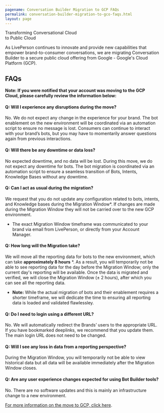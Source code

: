 ```yaml
---
pagename: Conversation Builder Migration to GCP FAQs
permalink: conversation-builder-migration-to-gco-faqs.html
layout: page
---
```


<div class="card-container">
  <div id="success-stories" class="welcome-card lp-default">
      <p class="success-stories-header">Transforming Conversational Cloud <br> to Public Cloud</p>
  </div>
</div>
  
As LivePerson continues to innovate and provide new capabilities that empower brand-to-consumer conversations, we are migrating Conversation Builder to a secure public cloud offering from Google -  Google's Cloud Platform (GCP).

## FAQs
**Note: If you were notified that your account was moving to the GCP Cloud, please carefully review the information below:**

#### Q: Will I experience any disruptions during the move?
No. We do not expect any change in the experience for your brand. The bot enablement on the new environment will be coordinated via an automation script to ensure no message is lost. Consumers can continue to interact with your brand’s bots, but you may have to momentarily answer questions again from previous interactions.

#### Q: Will there be any downtime or data loss?
No expected downtime, and no data will be lost. During this move, we do not expect any downtime for bots. The bot migration is coordinated via an automation script to ensure a seamless transition of Bots, Intents, Knowledge Bases without any downtime.

#### Q: Can I act as usual during the migration?
We request that you do not update any configuration related to bots, intents, and Knowledge bases during the Migration Window*. If changes are made during the Migration Window they will not be carried over to the new GCP environment. 
* The exact Migration Window timeframe was communicated to your brand via email from LivePerson, or directly from your Account Manager. 

#### Q: How long will the Migration take?
We will move all the reporting data for bots to the new environment, which can take **approximately 8 hours** *.  As a result, you will temporarily not be able to see reporting data for the day before the Migration Window; only the current day's reporting will be available.  Once the data is migrated and verified, we will close the Migration Window (± 2 hours), after which you can see all the reporting data.

* **Note:** While the actual migration of bots and their enablement requires a shorter timeframe, we will dedicate the time to ensuring all reporting data is loaded and validated flawlessley.

#### Q: Do I need to login using a different URL?
No. We will automatically redirect the Brands’ users to the appropriate URL. If you have bookmarked deeplinks, we recommend that you update them.  The main login URL does not need to be changed.

#### Q: Will I see any loss in data from a reporting perspective?
During the Migration Window, you will temporarily not be able to view historical data but all data will be available immediately after the Migration Window closes.

#### Q: Are any user experience changes expected for using Bot Builder tools?
No. There are no software updates and this is mainly an infrastructure change to a new environment.


[For more information on the move to GCP, click here](/conversation-builder-migration-to-gcp.html).

<style>
nav.breadcrumbs {
    display: none;
}
</style>
